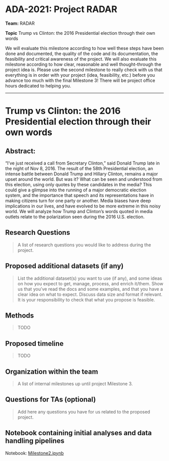 # ADA-2021: Project RADAR

**Team:** RADAR

**Topic** Trump vs Clinton: the 2016 Presidential election through their own words

We will evaluate this milestone according to how well these steps have been done and documented, the quality of the code and its documentation, the feasibility and critical awareness of the project. We will also evaluate this milestone according to how clear, reasonable and well thought-through the project idea is. Please use the second milestone to really check with us that everything is in order with your project (idea, feasibility, etc.) before you advance too much with the final Milestone 3! There will be project office hours dedicated to helping you.


--- 

# Trump vs Clinton: the 2016 Presidential election through their own words

## Abstract:

“I’ve just received a call from Secretary Clinton,” said Donald Trump late in the night of Nov 8, 2016. The result of the 58th Presidential election, an intense battle between Donald Trump and Hillary Clinton, remains a major upset around the world. But was it? What can be seen and understood from this election, using only quotes by these candidates in the media? This could give a glimpse into the running of a major democratic election system, and the importance that speech and its representations have in making citizens turn for one party or another. Media biases have deep implications in our lives, and have evolved to be more extreme in this noisy world. We will analyze how Trump and Clinton’s words quoted in media outlets relate to the polarization seen during the 2016 U.S. election.

## Research Questions

> A list of research questions you would like to address during the project.

## Proposed additional datasets (if any)
> List the additional dataset(s) you want to use (if any), and some ideas on how you expect to get, manage, process, and enrich it/them. Show us that you’ve read the docs and some examples, and that you have a clear idea on what to expect. Discuss data size and format if relevant. It is your responsibility to check that what you propose is feasible.

## Methods
> TODO

## Proposed timeline
> TODO

## Organization within the team
> A list of internal milestones up until project Milestone 3.


## Questions for TAs (optional)
> Add here any questions you have for us related to the proposed project.


## Notebook containing initial analyses and data handling pipelines

Notebook: [Milestone2.ipynb](./Milestone2.ipynb)

